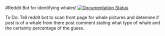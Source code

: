 #Reddit Bot for identifying whales!
[![Documentation Status](https://readthedocs.org/projects/whale-bot-redux/badge/?version=latest)](https://whale-bot-redux.readthedocs.io/en/latest/?badge=latest)

To Do:
Tell reddit bot to scan front page for whale pictures and detemine if post is of a whale
from there post comment stating what type of whale and the certainty percentage of the guess.